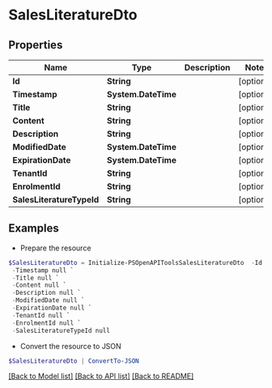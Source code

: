 # SalesLiteratureDto
## Properties

Name | Type | Description | Notes
------------ | ------------- | ------------- | -------------
**Id** | **String** |  | [optional] 
**Timestamp** | **System.DateTime** |  | [optional] 
**Title** | **String** |  | [optional] 
**Content** | **String** |  | [optional] 
**Description** | **String** |  | [optional] 
**ModifiedDate** | **System.DateTime** |  | [optional] 
**ExpirationDate** | **System.DateTime** |  | [optional] 
**TenantId** | **String** |  | [optional] 
**EnrolmentId** | **String** |  | [optional] 
**SalesLiteratureTypeId** | **String** |  | [optional] 

## Examples

- Prepare the resource
```powershell
$SalesLiteratureDto = Initialize-PSOpenAPIToolsSalesLiteratureDto  -Id null `
 -Timestamp null `
 -Title null `
 -Content null `
 -Description null `
 -ModifiedDate null `
 -ExpirationDate null `
 -TenantId null `
 -EnrolmentId null `
 -SalesLiteratureTypeId null
```

- Convert the resource to JSON
```powershell
$SalesLiteratureDto | ConvertTo-JSON
```

[[Back to Model list]](../README.md#documentation-for-models) [[Back to API list]](../README.md#documentation-for-api-endpoints) [[Back to README]](../README.md)

